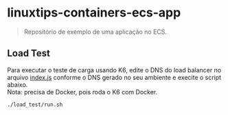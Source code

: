 # linuxtips-containers-ecs-app

> Repositório de exemplo de uma aplicação no ECS.

## Load Test

Para executar o teste de carga usando K6, edite o DNS do load balancer no arquivo [index.js](load_test/index.js) conforme o DNS gerado no seu ambiente e execite o script abaixo.  
Nota: precisa de Docker, pois roda o K6 com Docker.

```sh
./load_test/run.sh
```